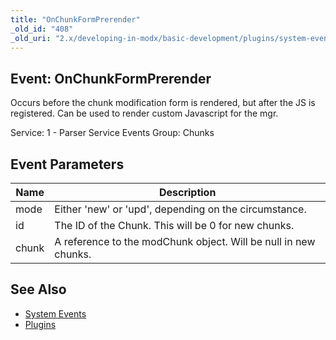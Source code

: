 ```yaml
---
title: "OnChunkFormPrerender"
_old_id: "408"
_old_uri: "2.x/developing-in-modx/basic-development/plugins/system-events/onchunkformprerender"
---
```


## Event: OnChunkFormPrerender

Occurs before the chunk modification form is rendered, but after the JS is registered. Can be used to render custom Javascript for the mgr.

Service: 1 - Parser Service Events 
Group: Chunks

## Event Parameters

| Name | Description |
|------|-------------|
| mode | Either 'new' or 'upd', depending on the circumstance. |
| id | The ID of the Chunk. This will be 0 for new chunks. |
| chunk | A reference to the modChunk object. Will be null in new chunks. |
## See Also

- [System Events](developing-in-modx/basic-development/plugins/system-events "System Events")
- [Plugins](developing-in-modx/basic-development/plugins "Plugins")